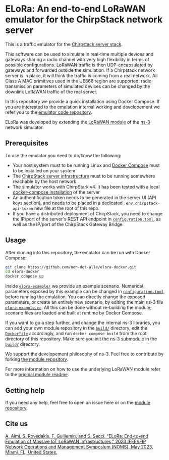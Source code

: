 # ELoRa: An end-to-end LoRaWAN emulator for the ChirpStack network server #

This is a traffic emulator for the [Chirpstack server stack](https://www.chirpstack.io/ "ChirpStack, open-source LoRaWAN® Network Server").

This software can be used to simulate in real-time multiple devices and gateways sharing a radio channel with very high flexibility in terms of possible configurations. LoRaWAN traffic is then UDP-encapsulated by gateways and forwarded outside the simulation. If a Chirpstack network server is in place, it will think the traffic is coming from a real network. All Class A MAC primitives used in the UE868 region are supported: radio transmission parameters of simulated devices can be changed by the downlink LoRaWAN traffic of the real server.

In this repository we provide a quick installation using Docker Compose. If you are interested to the emulation internal working and developement we refer you to the [emulator code repository](https://github.com/non-det-alle/elora).

ELoRa was developed by extending the [LoRaWAN module](https://github.com/signetlabdei/lorawan "LoRaWAN ns-3 module") of the [ns-3](https://gitlab.com/nsnam/ns-3-dev "The Network Simulator, Version 3") network simulator.

## Prerequisites ##

To use the emulator you need to do/know the following:

* Your host system must to be running Linux and [Docker Compose](https://docs.docker.com/compose/) must to be installed on your system
* The [ChirpStack server infrastructure](https://www.chirpstack.io/docs/architecture.html) must to be running somewhere reachable by the host network
* The simulator works with ChirpStark v4. It has been tested with a local [docker-compose installation](https://www.chirpstack.io/docs/getting-started/docker.html "Chirpstack docs: Quickstart Docker Compose") of the server
* An authentification token needs to be generated in the server UI (API keys section), and needs to be placed in a dedicated `.env.chirpstack-api-token` new file at the root of this repo.
* If you have a distributed deployment of ChirpStack, you need to change the IP/port of the server's REST API endpoint in [`configuration.toml`](/configuration.toml), as well as the IP/port of the ChirpStack Gateway Bridge

## Usage ##

After cloning into this repository, the emulator can be run with Docker Compose:

```sh
git clone https://github.com/non-det-alle/elora-docker.git
cd elora-docker
docker compose up
```

Inside [`elora-example/`](/elora-example/) we provide an example scenario. Numerical parameters exposed by this example can be changed in [`configuration.toml`](/configuration.toml) before running the emulation. You can directly change the exposed parameters, or create an entirely new scenario, by editing the main ns-3 file [`elora-example.cc`](/elora-example/elora-example.cc). All this can be done without re-building the module; scenario files are loaded and built at runtime by Docker Compose.

If you want to go a step further, and change the internal ns-3 libraries, you can add your own module repository in the [`build/`](/build/) directory, edit the [`Dockerfile`](/build/Dockerfile) accordingly, and run `docker compose build` from the root directory of this repository. Make sure you [init the ns-3 submodule](https://git-scm.com/book/en/v2/Git-Tools-Submodules) in the [`build/`](/build/) directory.

We support the developement philosophy of ns-3. Feel free to contribute by forking [the module repository](https://github.com/non-det-alle/elora).

For more information on how to use the underlying LoRaWAN module refer to the [original module readme](https://github.com/signetlabdei/lorawan/blob/e8f7a21044418e92759d5c7c4bcab147cdaf05b3/README.md "LoRaWAN ns-3 module README").

## Getting help ##

If you need any help, feel free to open an issue here or on the [module repository](https://github.com/non-det-alle/elora).

## Cite us ##

[A. Aimi, S. Rovedakis, F. Guillemin, and S. Secci, “ELoRa: End-to-end Emulation of Massive IoT LoRaWAN Infrastructures,” 2023 IEEE/IFIP Network Operations and Management Symposium (NOMS), May 2023, Miami, FL, United States.](https://hal.science/hal-04025834)
